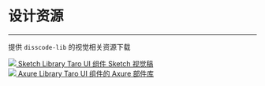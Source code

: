 # 设计资源

---

提供 `disscode-lib` 的视觉相关资源下载

<div class="at-resource">
  <div class="at-resource__item">
    <a href="https://storage.360buyimg.com/taro-resource/disscode-lib/TaroUI.sketch.zip" class="flex flex-middle">
      <span class="at-resource__logo">
        <img src="https://storage.360buyimg.com/mtd/home/sketch1565263021806.png" />
      </span>
      <span class="at-resource__info">
        <span class="at-resource__info-title">Sketch Library</span>
        <span class="at-resource__info-desc">Taro UI 组件 Sketch 视觉稿</span>
      </span>
    </a>
  </div>

  <div class="at-resource__item">
    <a href="http://storage.360buyimg.com/mtd/home/taroui-rplib1565263474229.zip" class="flex flex-middle">
      <span class="at-resource__logo">
        <img src="https://storage.360buyimg.com/mtd/home/axure31565263422240.png" />
      </span>
      <span class="at-resource__info">
        <span class="at-resource__info-title">Axure Library</span>
        <span class="at-resource__info-desc">Taro UI 组件的 Axure 部件库</span>
      </span>
    </a>
  </div>
</div>
